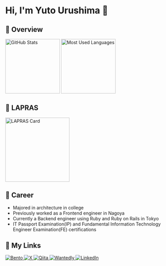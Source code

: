 # Hi, I'm Yuto Urushima 👋

## 💙 Overview

<p>
  <picture>
    <source
      srcset="https://github-readme-stats.vercel.app/api?username=alstrocrack&show_icons=true&theme=radical"
      media="(prefers-color-scheme: dark)"
    />
    <source
      srcset="https://github-readme-stats.vercel.app/api?username=alstrocrack&show_icons=true"
      media="(prefers-color-scheme: light), (prefers-color-scheme: no-preference)"
    />
    <img
      src="https://github-readme-stats.vercel.app/api?username=alstrocrack&show_icons=true"
      alt="GitHub Stats"
      height="170px"
    />
  </picture>
  <picture>
    <source
      srcset="https://github-readme-stats.vercel.app/api/top-langs/?username=alstrocrack&layout=compact&theme=radical"
      media="(prefers-color-scheme: dark)"
    />
    <source
      srcset="https://github-readme-stats.vercel.app/api/top-langs/?username=alstrocrack&layout=compact"
      media="(prefers-color-scheme: light), (prefers-color-scheme: no-preference)"
    />
    <img
      src="https://github-readme-stats.vercel.app/api/top-langs/?username=alstrocrack&layout=compact"
      alt="Most Used Languages"
      height="170px"
    />
  </picture>
</p>

## 🧠 LAPRAS

<p>
  <picture>
    <source
      srcset="https://lapras-card-generator.vercel.app/api/svg?e=3.54&b=3.48&i=3.26&b1=%23020e27&b2=%23ce82ba&i1=%2303102f&i2=%2360afd7&l=ja&u=yuto_urushima"
      media="(prefers-color-scheme: light), (prefers-color-scheme: no-preference)"
    />
    <img
      src="https://lapras-card-generator.vercel.app/api/svg?e=3.54&b=3.48&i=3.26&b1=%23020e27&b2=%23ce82ba&i1=%2303102f&i2=%2360afd7&l=ja&u=yuto_urushima"
      alt="LAPRAS Card"
      height="200px"
    />
  </picture>
</p>

## 📃 Career

- Majored in architecture in college
- Previously worked as a Frontend engineer in Nagoya
- Currently a Backend engineer using Ruby and Ruby on Rails in Tokyo
- IT Passport Examination(IP) and Fundamental Information Technology Engineer Examination(FE) certifications

## 🔗 My Links

<p>
  <a
    href="https://bento.me/alstrocrack"
    target="_blank"
    rel="noopener noreferrer nofollow"
  >
    <img
      alt="Bento"
      src="https://img.shields.io/badge/Bento-697BF9?style=for-the-badge&logo=bento&logoColor=white"
    />
  </a>
  <a
    href="https://twitter.com/alstrocrack"
    target="_blank"
    rel="noopener noreferrer nofollow"
  >
    <img
      alt="X"
      src="https://img.shields.io/badge/X-%23000000.svg?style=for-the-badge&logo=X&logoColor=white"
    />
  </a>
  <a
    href="https://qiita.com/alstrocrack"
    target="_blank"
    rel="noopener noreferrer nofollow"
  >
    <img
      alt="Qiita"
      src="https://img.shields.io/badge/Qiita-55C500?style=for-the-badge&logo=Qiita&logoColor=white"
    />
  </a>
  <a
    href="https://www.wantedly.com/id/alstrocrack"
    target="_blank"
    rel="noopener noreferrer nofollow"
  >
    <img
      alt="Wantedly"
      src="https://img.shields.io/badge/Wantedly-21BDDB?style=for-the-badge&logo=Wantedly&logoColor=white"
    />
  </a>
  <a
    href="https://www.linkedin.com/in/alstrocrack"
    target="_blank"
    rel="noopener noreferrer nofollow"
  >
    <img
      alt="LinkedIn"
      src="https://custom-icon-badges.demolab.com/badge/LinkedIn-0A66C2?style=for-the-badge&logo=linkedin-white&logoColor=white"
    />
  </a>
</p>
